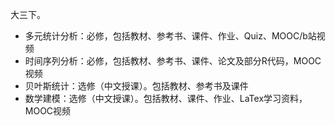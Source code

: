 大三下。

- 多元统计分析：必修，包括教材、参考书、课件、作业、Quiz、MOOC/b站视频
- 时间序列分析：必修，包括教材、参考书、课件、论文及部分R代码，MOOC视频
- 贝叶斯统计：选修（中文授课）。包括教材、参考书及课件
- 数学建模：选修（中文授课）。包括教材、课件、作业、LaTex学习资料，MOOC视频
